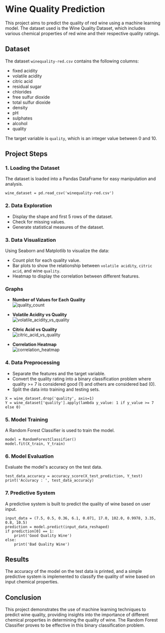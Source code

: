 # Wine Quality Prediction

This project aims to predict the quality of red wine using a machine learning model. The dataset used is the Wine Quality Dataset, which includes various chemical properties of red wine and their respective quality ratings.

## Dataset

The dataset `winequality-red.csv` contains the following columns:
- fixed acidity
- volatile acidity
- citric acid
- residual sugar
- chlorides
- free sulfur dioxide
- total sulfur dioxide
- density
- pH
- sulphates
- alcohol
- quality

The target variable is `quality`, which is an integer value between 0 and 10.

## Project Steps

### 1. Loading the Dataset

The dataset is loaded into a Pandas DataFrame for easy manipulation and analysis.
```
wine_dataset = pd.read_csv('winequality-red.csv')
```

### 2. Data Exploration

- Display the shape and first 5 rows of the dataset.
- Check for missing values.
- Generate statistical measures of the dataset.

### 3. Data Visualization

Using Seaborn and Matplotlib to visualize the data:
- Count plot for each quality value.
- Bar plots to show the relationship between `volatile acidity`, `citric acid`, and wine `quality`.
- Heatmap to display the correlation between different features.

### Graphs

- **Number of Values for Each Quality**  
![quality_count](https://github.com/Sutanu1234/ML_model_examples/assets/123285380/7ff64717-38c0-44df-829e-a6f9a8cb3f1f)

- **Volatile Acidity vs Quality**  
![volatile_acidity_vs_quality](https://github.com/Sutanu1234/ML_model_examples/assets/123285380/11ce9342-88dd-48f0-b534-61c56859ab40)

- **Citric Acid vs Quality**  
![citric_acid_vs_quality](https://github.com/Sutanu1234/ML_model_examples/assets/123285380/729e3f19-4606-4c26-bedb-c532de291838)

- **Correlation Heatmap**  
![correlation_heatmap](https://github.com/Sutanu1234/ML_model_examples/assets/123285380/543d1c19-0a95-40c1-a42b-691b88c4e49b)


### 4. Data Preprocessing

- Separate the features and the target variable.
- Convert the quality rating into a binary classification problem where quality >= 7 is considered good (1) and others are considered bad (0).
- Split the data into training and testing sets.

```
X = wine_dataset.drop('quality', axis=1)
Y = wine_dataset['quality'].apply(lambda y_value: 1 if y_value >= 7 else 0)
```

### 5. Model Training

A Random Forest Classifier is used to train the model.

```
model = RandomForestClassifier()
model.fit(X_train, Y_train)
```

### 6. Model Evaluation

Evaluate the model's accuracy on the test data.

```
test_data_accuracy = accuracy_score(X_test_prediction, Y_test)
print('Accuracy : ', test_data_accuracy)
```

### 7. Predictive System

A predictive system is built to predict the quality of wine based on user input.

```
input_data = (7.5, 0.5, 0.36, 6.1, 0.071, 17.0, 102.0, 0.9978, 3.35, 0.8, 10.5)
prediction = model.predict(input_data_reshaped)
if prediction[0] == 1:
    print('Good Quality Wine')
else:
    print('Bad Quality Wine')
```

## Results

The accuracy of the model on the test data is printed, and a simple predictive system is implemented to classify the quality of wine based on input chemical properties.

## Conclusion

This project demonstrates the use of machine learning techniques to predict wine quality, providing insights into the importance of different chemical properties in determining the quality of wine. The Random Forest Classifier proves to be effective in this binary classification problem.
